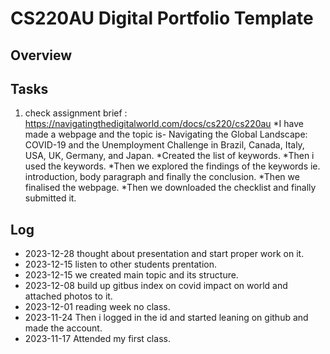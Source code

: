 # CS220AU Digital Portfolio Template
## Overview

## Tasks
1.  check assignment brief : https://navigatingthedigitalworld.com/docs/cs220/cs220au
*I have made a webpage and the topic is- Navigating the Global Landscape: COVID-19 and the Unemployment Challenge in Brazil, Canada, Italy, USA, UK, Germany, and Japan.
*Created the list of keywords.
*Then i used the keywords.
*Then we explored the findings of the keywords ie. introduction, body paragraph and finally the conclusion.
*Then we finalised the webpage.
*Then we downloaded the checklist and finally submitted it. 
## Log
- 2023-12-28 thought about presentation and start proper work on it.
- 2023-12-15 listen to other students prentation.
- 2023-12-15 we created main topic and its structure.
- 2023-12-08 build up gitbus index  on covid impact on world and attached photos to it.
- 2023-12-01 reading week no class.
- 2023-11-24 Then i logged in the id and started leaning on github and made the account.
- 2023-11-17 Attended my first class.
  
